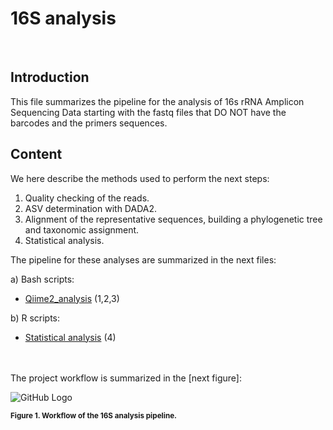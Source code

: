 # 16S analysis 
<br> 


## Introduction

This file summarizes the pipeline for the analysis of 16s rRNA Amplicon Sequencing Data starting with the fastq files that DO NOT have the barcodes and the primers sequences.

## Content

We here describe the methods used to perform the next steps: 

1. Quality checking of the reads.
2. ASV determination with DADA2.
3. Alignment of the representative sequences, building a phylogenetic tree and taxonomic assignment.
4. Statistical analysis.


The pipeline for these analyses are summarized in the next files:

a) Bash scripts:

- [Qiime2_analysis](Bash/Qiime2_analysis) (1,2,3)

b) R scripts:

- [Statistical analysis](R/Descriptive_data_analysis.R) (4)
 <br> <br> <br>

The project workflow is summarized in the [next figure]:

![GitHub Logo](images/Qiime2_oveview.png)

<sup>**Figure 1. Workflow of the 16S analysis pipeline.**  </sup>
